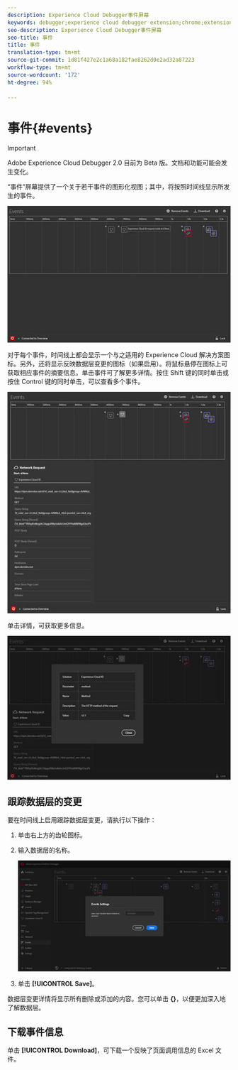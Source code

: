 ```yaml
---
description: Experience Cloud Debugger事件屏幕
keywords: debugger;experience cloud debugger extension;chrome;extension;events;dtm;target
seo-description: Experience Cloud Debugger事件屏幕
seo-title: 事件
title: 事件
translation-type: tm+mt
source-git-commit: 1d81f427e2c1a68a182fae8262d0e2ad32a87223
workflow-type: tm+mt
source-wordcount: '172'
ht-degree: 94%

---
```



# 事件{#events}

>[!IMPORTANT]
>
>Adobe Experience Cloud Debugger 2.0 目前为 Beta 版。文档和功能可能会发生变化。

“事件”屏幕提供了一个关于若干事件的图形化视图；其中，将按照时间线显示所发生的事件。

![](assets/events.jpg)

对于每个事件，时间线上都会显示一个与之适用的 Experience Cloud 解决方案图标。另外，还将显示反映数据层变更的图标（如果启用）。将鼠标悬停在图标上可获取相应事件的摘要信息。单击事件可了解更多详情。按住 Shift 键的同时单击或按住 Control 键的同时单击，可以查看多个事件。

![](assets/events-details.jpg)

单击详情，可获取更多信息。

![](assets/events-details-more.jpg)

## 跟踪数据层的变更

要在时间线上启用跟踪数据层变更，请执行以下操作：

1. 单击右上方的齿轮图标。
1. 输入数据层的名称。

   ![](assets/event-datalayer.jpg)

1. 单击 **[!UICONTROL Save]**。

数据层变更详情将显示所有删除或添加的内容。您可以单击 **{}**，以便更加深入地了解数据层。

## 下载事件信息

单击 **[!UICONTROL Download]**，可下载一个反映了页面调用信息的 Excel 文件。